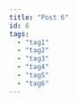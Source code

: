 ```yaml
---
title: "Post 6"
id: 6
tags:
  - "tag1"
  - "tag2"
  - "tag3"
  - "tag4"
  - "tag5"
  - "tag6"
---
```

